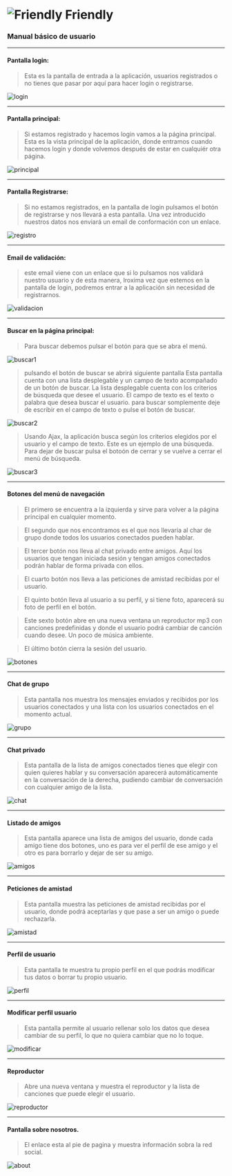 ![Friendly](images/logo.png) **Friendly**
==================

### Manual básico de usuario
------------------------



#### Pantalla login:
> Esta es la pantalla de entrada a la aplicación, usuarios registrados o no tienes que pasar por aquí para hacer login o registrarse.

![login](images/login.png)

------------------------

#### Pantalla principal:
> Si estamos registrado y hacemos login vamos a la página principal. Esta es la vista principal de la aplicación, donde entramos cuando hacemos login y donde volvemos después de estar en cualquiér otra página.

![principal](images/principal.png)

------------------------

#### Pantalla Registrarse:
> Si no estamos registrados, en la pantalla de login pulsamos el botón de registrarse y nos llevará a esta pantalla. Una vez introducido nuestros datos nos enviará un email de conformación con un enlace.

![registro](images/registro.png)

------------------------

#### Email de validación:
> este email viene con un enlace que si lo pulsamos nos validará nuestro usuario y de esta manera, lroxima vez que estemos en la pantalla de login, podremos entrar a la aplicación sin necesidad de registrarnos.

![validacion](images/validacion.png)

------------------------

#### Buscar en la página principal:

> Para buscar debemos pulsar el botón para que se abra el menú.

![buscar1](images/buscar1.png)

> pulsando el botón de buscar se abrirá siguiente pantalla
> Esta pantalla cuenta con una lista desplegable y un campo de texto acompañado de un botón de buscar.
> La lista desplegable cuenta con los criterios de búsqueda que desee el usuario.
> El campo de texto es el texto o palabra que desea buscar el usuario.
para buscar somplemente deje de escribir en el campo de texto o pulse el botón  de buscar.

![buscar2](images/buscar2.png)

> Usando Ajax, la aplicación busca según los criterios elegidos por el usuario y el campo de texto.
> Este es un ejemplo de una búsqueda.
> Para dejar de buscar pulsa el botoón de cerrar y se vuelve a cerrar el menú de búsqueda.  

![buscar3](images/buscar3.png)

------------------------

#### Botones del menú de navegación

> El primero se encuentra a la izquierda y sirve para volver a la página principal en cualquier momento.

> El segundo que nos encontramos es el que nos llevaría al char de grupo donde todos los usuarios conectados pueden hablar.

> El tercer botón nos lleva al chat privado entre amigos. Aquí los usuarios que tengan iniciada sesión y tengan amigos conectados podrán hablar de forma privada con ellos.

> El cuarto botón nos lleva a las peticiones de amistad recibidas por el usuario.

> El quinto botón lleva al usuario a su perfil, y si tiene foto, aparecerá su foto de perfil en el botón.

> Este sexto botón abre en una nueva ventana un reproductor mp3 con canciones predefinidas y donde el usuario podrá cambiar de canción cuando desee. Un poco de música ambiente.

> El último botón cierra la sesión del usuario.

![botones](images/botones.png)

------------------------

#### Chat de grupo

> Esta pantalla nos muestra los mensajes enviados y recibidos por los usuarios conectados y una lista con los usuarios conectados en el momento actual.

![grupo](images/grupo.png)

------------------------

#### Chat privado

> Esta pantalla de la lista de amigos conectados tienes que elegir con quien quieres hablar y su conversación aparecerá automáticamente en la conversación de la derecha, pudiendo cambiar de conversación con cualquier amigo de la lista.

![chat](images/chat.png)

------------------------

#### Listado de amigos

> Esta pantalla aparece una lista de amigos del usuario, donde cada amigo tiene dos botones, uno es para ver el perfil de ese amigo y el otro es para borrarlo y dejar de ser su amigo.

![amigos](images/amigos.png)

------------------------

#### Peticiones de amistad

> Esta pantalla muestra las peticiones de amistad recibidas por el usuario, donde podrá aceptarlas y que pase a ser un amigo o puede rechazarla.

![amistad](images/amistad.png)

------------------------

#### Perfil de usuario

> Esta pantalla te muestra tu propio perfil en el que podrás modificar tus datos o borrar tu propio usuario.

![perfil](images/perfil.png)

------------------------

#### Modificar perfil usuario

> Esta pantalla permite al usuario rellenar solo los datos que desea cambiar de su perfil, lo que no quiera cambiar que no lo toque.

![modificar](images/modificar.png)

------------------------

#### Reproductor

> Abre una nueva ventana y muestra el reproductor y la lista de canciones que puede elegir el usuario.

![reproductor](images/reproductor.png)

------------------------

#### Pantalla sobre nosotros.

> El enlace esta al pie de pagina y muestra información sobra la red social.

![about](images/about.png)
